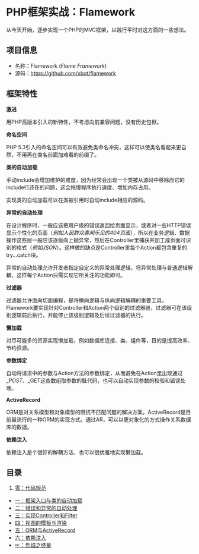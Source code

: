# PHP框架实战：Flamework


从今天开始，逐步实现一个PHP的MVC框架，以践行平时对这方面的一些想法。

项目信息
--------

 - 名称：Flamework (_Flame Framework_)
 - 源码：https://github.com/xbot/flamework

框架特性
--------

**激进**

用PHP高版本引入的新特性，不考虑向前兼容问题，没有历史包袱。

**命名空间**

PHP 5.3引入的命名空间可以有效避免类命名冲突，这样可以使类名看起来更自然，不用再在类名前面加难看的前缀了。

**类的自动加载**

手动include会增加维护的难度，因为经常会出现一个类被从源码中移除而它的include行还在的问题，这会拖慢程序执行速度、增加内存占用。

实现类的自动加载可以在类被引用时自动include相应的源码。

**异常的自动处理**

在设计程序时，一般应该把用户级的错误返回给页面显示，或者对一些HTTP错误显示个性化的页面（_例如人民群众喜闻乐见的404页面_），所以在业务逻辑、数据操作这些层一般应该逐级向上抛异常，然后在Controller里捕获并加工成页面可识别的格式（_例如JSON_）。这样做的缺点是Controller里每个Action都包含重复的try...catch块。

异常的自动处理允许开发者指定自定义的异常处理逻辑，将异常处理与普通逻辑解耦，这样每个Action只需实现它所关注的功能即可。

**过滤器**

过滤器允许面向切面编程，是将横向逻辑与纵向逻辑解耦的重要工具。Flamework要实现针对Controller和Action两个级别的过滤器链，过滤器可在该级别逻辑前后执行，并能停止该级别逻辑及后续过滤器的执行。

**懒加载**

对尽可能多的资源实现懒加载，例如数据库连接、类、组件等，目的是提高效率、节约资源。

**参数绑定**

自动将请求中的参数与Action方法的参数绑定，从而避免在Action里出现通过$\_POST、$\_GET这些数组取参数的脏代码，也可以自动实现参数的校验和错误处理。

**ActiveRecord**

ORM是对关系模型和对象模型的阻抗不匹配问题的解决方案，ActiveRecord是目前最流行的一种ORM的实现方式。通过AR，可以以更对象化的方式操作关系数据库的数据。

**依赖注入**

依赖注入是个很好的解耦方法，也可以很优雅地实现懒加载。

目录
----

  1. [零：代码规范](/post/flamework-code-spec)
  - [一：框架入口与类的自动加载](/post/flamework-entry)
  - [二：错误和异常的自动处理](/post/flamework-error-auto-handling)
  - [三：实现Controller和Filter](/post/flamework-controller-and-filter)
  - [四：视图的模板与渲染](/post/flamework-view-rendering)
  - [五：ORM与ActiveRecord](/post/flamework-active-record)
  - [六：依赖注入](/post/flamework-dependency-injection)
  - [∝：烈焰之终章](/post/flamework-summary)

